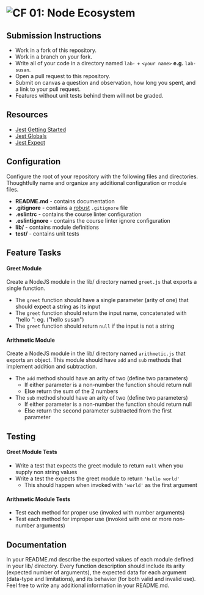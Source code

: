 ![CF](https://camo.githubusercontent.com/70edab54bba80edb7493cad3135e9606781cbb6b/687474703a2f2f692e696d6775722e636f6d2f377635415363382e706e67) 01: Node Ecosystem
===

## Submission Instructions
* Work in a fork of this repository.
* Work in a branch on your fork.
* Write all of your code in a directory named `lab-` + `<your name>` **e.g.** `lab-susan`.
* Open a pull request to this repository.
* Submit on canvas a question and observation, how long you spent, and a link to your pull request.
* Features without unit tests behind them will not be graded.

## Resources  
* [Jest Getting Started](https://facebook.github.io/jest/docs/en/getting-started.html)
* [Jest Globals](https://facebook.github.io/jest/docs/en/api.html#content)
* [Jest Expect](https://facebook.github.io/jest/docs/en/expect.html#content)

## Configuration 
Configure the root of your repository with the following files and directories. Thoughtfully name and organize any additional configuration or module files.
* **README.md** - contains documentation
* **.gitignore** - contains a [robust](http://gitignore.io) `.gitignore` file 
* **.eslintrc** - contains the course linter configuration
* **.eslintignore** - contains the course linter ignore configuration
* **lib/** - contains module definitions
* **__test__/** - contains unit tests

## Feature Tasks
#### Greet Module
Create a NodeJS module in the lib/ directory named `greet.js` that exports a single function. 
* The `greet` function should have a single parameter (arity of one) that should expect a string as its input
* The `greet` function should return the input name, concatenated with "hello ": eg. ("hello susan")
* The `greet` function should return `null` if the input is not a string

#### Arithmetic Module
Create a NodeJS module in the lib/ directory named `arithmetic.js` that exports an object. This module should have `add` and `sub` methods that implement addition and subtraction.  
* The `add` method should have an arity of two (define two parameters)
  * If either parameter is a non-number the function should return null
  * Else return the sum of the 2 numbers
* The `sub` method should have an arity of two (define two parameters)
  * If either parameter is a non-number the function should return null
  * Else return the second parameter subtracted from the first parameter

## Testing  
#### Greet Module Tests
* Write a test that expects the greet module to return `null` when you supply non string values
* Write a test the expects the greet module to return `'hello world'`
  * This should happen when invoked with `'world'` as the first argument

#### Arithmetic Module Tests
* Test each method for proper use (invoked with number arguments)
* Test each method for improper use (invoked with one or more non-number arguments)

## Documentation  
In your README.md describe the exported values of each module defined in your lib/ directory. Every function description should include its arity (expected number of arguments), the expected data for each argument (data-type and limitations), and its behavior (for both valid and invalid use). Feel free to write any additional information in your README.md.
